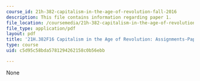 ```yaml
---
course_id: 21h-382-capitalism-in-the-age-of-revolution-fall-2016
description: This file contains information regarding paper 1.
file_location: /coursemedia/21h-382-capitalism-in-the-age-of-revolution-fall-2016/c5d95c58bda5781294262158c0b56ebb_MIT21H_382F16_Paper1.pdf
file_type: application/pdf
layout: pdf
title: '21H.382F16 Capitalism in the Age of Revolution: Assignments-Paper 1 Guidelines'
type: course
uid: c5d95c58bda5781294262158c0b56ebb

---
```

None